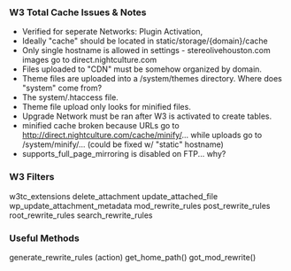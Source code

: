 
### W3 Total Cache Issues & Notes

  - Verified for seperate Networks: Plugin Activation,
  - Ideally "cache" should be located in static/storage/{domain}/cache
  - Only single hostname is allowed in settings - stereolivehouston.com images go to direct.nightculture.com
  - Files uploaded to "CDN" must be somehow organized by domain.
  - Theme files are uploaded into a /system/themes directory. Where does "system" come from?
  - The system/.htaccess file.
  - Theme file upload only looks for minified files.
  - Upgrade Network must be ran after W3 is activated to create tables.
  - minified cache broken because URLs go to http://direct.nightculture.com/cache/minify/... while uploads go to /system/minify/... (could be fixed w/ "static" hostname)
  - supports_full_page_mirroring is disabled on FTP... why?

### W3 Filters

  w3tc_extensions
  delete_attachment
  update_attached_file
  wp_update_attachment_metadata
  mod_rewrite_rules
  post_rewrite_rules
  root_rewrite_rules
  search_rewrite_rules

### Useful Methods

  generate_rewrite_rules (action)
  get_home_path()
  got_mod_rewrite()
